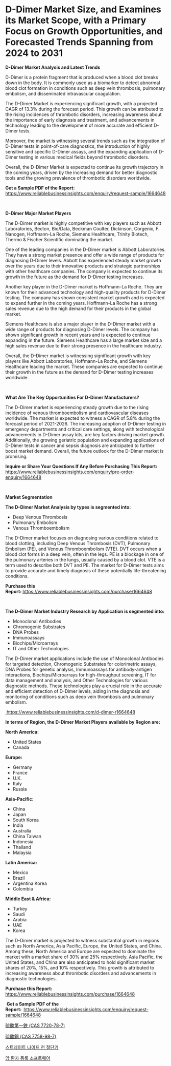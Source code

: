 <p><h1>D-Dimer Market Size, and Examines its Market Scope, with a Primary Focus on Growth Opportunities, and Forecasted Trends Spanning from 2024 to 2031</h1></p><p><strong>D-Dimer Market Analysis and Latest Trends</strong></p>
<p><p>D-Dimer is a protein fragment that is produced when a blood clot breaks down in the body. It is commonly used as a biomarker to detect abnormal blood clot formation in conditions such as deep vein thrombosis, pulmonary embolism, and disseminated intravascular coagulation.</p><p>The D-Dimer Market is experiencing significant growth, with a projected CAGR of 13.3% during the forecast period. This growth can be attributed to the rising incidences of thrombotic disorders, increasing awareness about the importance of early diagnosis and treatment, and advancements in technology leading to the development of more accurate and efficient D-Dimer tests.</p><p>Moreover, the market is witnessing several trends such as the integration of D-Dimer tests in point-of-care diagnostics, the introduction of highly sensitive and specific D-Dimer assays, and the expanding application of D-Dimer testing in various medical fields beyond thrombotic disorders.</p><p>Overall, the D-Dimer Market is expected to continue its growth trajectory in the coming years, driven by the increasing demand for better diagnostic tools and the growing prevalence of thrombotic disorders worldwide.</p></p>
<p><strong>Get a Sample PDF of the Report:&nbsp;</strong> <a href="https://www.reliablebusinessinsights.com/enquiry/request-sample/1664648">https://www.reliablebusinessinsights.com/enquiry/request-sample/1664648</a></p>
<p>&nbsp;</p>
<p><strong>D-Dimer Major Market Players</strong></p>
<p><p>The D-Dimer market is highly competitive with key players such as Abbott Laboratories, Becton, Bio/Data, Beckman Coulter, Dickinson, Corgenix, F. Nanogen, Hoffmann-La Roche, Siemens Healthcare, Trinity Biotech, Thermo & Fischer Scientific dominating the market. </p><p>One of the leading companies in the D-Dimer market is Abbott Laboratories. They have a strong market presence and offer a wide range of products for diagnosing D-Dimer levels. Abbott has experienced steady market growth over the years due to their innovative products and strategic partnerships with other healthcare companies. The company is expected to continue its growth in the future as the demand for D-Dimer testing increases.</p><p>Another key player in the D-Dimer market is Hoffmann-La Roche. They are known for their advanced technology and high-quality products for D-Dimer testing. The company has shown consistent market growth and is expected to expand further in the coming years. Hoffmann-La Roche has a strong sales revenue due to the high demand for their products in the global market.</p><p>Siemens Healthcare is also a major player in the D-Dimer market with a wide range of products for diagnosing D-Dimer levels. The company has shown significant growth in recent years and is expected to continue expanding in the future. Siemens Healthcare has a large market size and a high sales revenue due to their strong presence in the healthcare industry.</p><p>Overall, the D-Dimer market is witnessing significant growth with key players like Abbott Laboratories, Hoffmann-La Roche, and Siemens Healthcare leading the market. These companies are expected to continue their growth in the future as the demand for D-Dimer testing increases worldwide.</p></p>
<p>&nbsp;</p>
<p><strong>What Are The Key Opportunities For D-Dimer Manufacturers?</strong></p>
<p><p>The D-Dimer market is experiencing steady growth due to the rising incidence of venous thromboembolism and cardiovascular diseases worldwide. The market is expected to witness a CAGR of 5.8% during the forecast period of 2021-2026. The increasing adoption of D-Dimer testing in emergency departments and critical care settings, along with technological advancements in D-Dimer assay kits, are key factors driving market growth. Additionally, the growing geriatric population and expanding applications of D-Dimer tests in cancer and sepsis diagnosis are anticipated to further boost market demand. Overall, the future outlook for the D-Dimer market is promising.</p></p>
<p><strong>Inquire or Share Your Questions If Any Before Purchasing This Report:</strong> <a href="https://www.reliablebusinessinsights.com/enquiry/pre-order-enquiry/1664648">https://www.reliablebusinessinsights.com/enquiry/pre-order-enquiry/1664648</a></p>
<p>&nbsp;</p>
<p><strong>Market Segmentation</strong></p>
<p><strong>The D-Dimer Market Analysis by types is segmented into:</strong></p>
<p><ul><li>Deep Venous Thrombosis</li><li>Pulmonary Embolism</li><li>Venous Thromboembolism</li></ul></p>
<p><p>The D-Dimer market focuses on diagnosing various conditions related to blood clotting, including Deep Venous Thrombosis (DVT), Pulmonary Embolism (PE), and Venous Thromboembolism (VTE). DVT occurs when a blood clot forms in a deep vein, often in the legs. PE is a blockage in one of the pulmonary arteries in the lungs, usually caused by a blood clot. VTE is a term used to describe both DVT and PE. The market for D-Dimer tests aims to provide accurate and timely diagnosis of these potentially life-threatening conditions.</p></p>
<p><strong>Purchase this Report:&nbsp;</strong><a href="https://www.reliablebusinessinsights.com/purchase/1664648">https://www.reliablebusinessinsights.com/purchase/1664648</a></p>
<p>&nbsp;</p>
<p><strong>The D-Dimer Market Industry Research by Application is segmented into:</strong></p>
<p><ul><li>Monoclonal Antibodies</li><li>Chromogenic Substrates</li><li>DNA Probes</li><li>Immunoassays</li><li>Biochips/Microarrays</li><li>IT and Other Technologies</li></ul></p>
<p><p>The D-Dimer market applications include the use of Monoclonal Antibodies for targeted detection, Chromogenic Substrates for colorimetric assays, DNA Probes for genetic analysis, Immunoassays for antibody-antigen interactions, Biochips/Microarrays for high-throughput screening, IT for data management and analysis, and Other Technologies for various diagnostic methods. These technologies play a crucial role in the accurate and efficient detection of D-Dimer levels, aiding in the diagnosis and monitoring of conditions such as deep vein thrombosis and pulmonary embolism.</p></p>
<p><a href="https://www.reliablebusinessinsights.com/d-dimer-r1664648">&nbsp;https://www.reliablebusinessinsights.com/d-dimer-r1664648</a></p>
<p><strong>In terms of Region, the D-Dimer Market Players available by Region are:</strong></p>
<p>
    <p> <strong> North America: </strong>
        <ul>
            <li>United States</li>
            <li>Canada</li>
        </ul>
        </p> 
    <p> <strong> Europe: </strong>
        <ul>
            <li>Germany</li>
            <li>France</li>
            <li>U.K.</li>
            <li>Italy</li>
            <li>Russia</li>
        </ul>
        </p> 
    <p> <strong> Asia-Pacific: </strong>
        <ul>
            <li>China</li>
            <li>Japan</li>
            <li>South Korea</li>
            <li>India</li>
            <li>Australia</li>
            <li>China Taiwan</li>
            <li>Indonesia</li>
            <li>Thailand</li>
            <li>Malaysia</li>
        </ul>
        </p> 
    <p> <strong> Latin America: </strong>
        <ul>
            <li>Mexico</li>
            <li>Brazil</li>
            <li>Argentina Korea</li>
            <li>Colombia</li>
        </ul>
        </p> 
    <p> <strong> Middle East & Africa: </strong>
        <ul>
            <li>Turkey</li>
            <li>Saudi</li>
            <li>Arabia</li>
            <li>UAE</li>
            <li>Korea</li>
        </ul>
    </p>
    </p>
<p><p>The D-Dimer market is projected to witness substantial growth in regions such as North America, Asia Pacific, Europe, the United States, and China. Among these, North America and Europe are expected to dominate the market with a market share of 30% and 25% respectively. Asia Pacific, the United States, and China are also anticipated to hold significant market shares of 20%, 15%, and 10% respectively. This growth is attributed to increasing awareness about thrombotic disorders and advancements in diagnostic technologies.</p></p>
<p><strong>Purchase this Report: </strong><a href="https://www.reliablebusinessinsights.com/purchase/1664648">https://www.reliablebusinessinsights.com/purchase/1664648</a></p>
<p>&nbsp;<strong>Get a Sample PDF of the Report:&nbsp;&nbsp;</strong><a href="https://www.reliablebusinessinsights.com/enquiry/request-sample/1664648">https://www.reliablebusinessinsights.com/enquiry/request-sample/1664648</a></p>
<p><strong></strong></p>
<p><p><a href="https://github.com/NovaStamm2023/Market-Research-Report-List-1/blob/main/313154096839.md">硫酸第一鉄 (CAS 7720-78-7)</a></p><p><a href="https://github.com/JerelSchulit20231/Market-Research-Report-List-1/blob/main/401199096840.md">硫酸銅 (CAS 7758-98-7)</a></p><p><a href="https://github.com/kein8762/Market-Research-Report-List-1/blob/main/504359588448.md">스트레이트 나이프 천 절단기</a></p><p><a href="https://medium.com/@jodyomenick905/%EC%95%94-%ED%99%98%EC%9E%90-%EB%93%B1%EB%A1%9D-%EC%86%8C%ED%94%84%ED%8A%B8%EC%9B%A8%EC%96%B4-%EC%8B%9C%EC%9E%A5%EC%9D%80-%EC%8B%9C%EC%9E%A5-%EC%A0%90%EC%9C%A0%EC%9C%A8-%EC%8B%9C%EC%9E%A5-%ED%8A%B8%EB%A0%8C%EB%93%9C-%EB%B0%8F-%EC%8B%9C%EC%9E%A5-%EC%84%B1%EC%9E%A5%EC%97%90-%EB%8C%80%ED%95%9C-%EC%A0%95%EB%B3%B4%EB%A5%BC-%EC%A0%9C%EA%B3%B5%ED%95%A9%EB%8B%88%EB%8B%A4-a30ac806e5ac">암 환자 등록 소프트웨어</a></p></p>